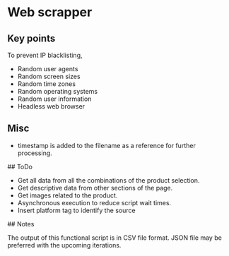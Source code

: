 # Web scrapper


## Key points

To prevent IP blacklisting,

* Random user agents
* Random screen sizes
* Random time zones
* Random operating systems
* Random user information
* Headless web browser


## Misc

* timestamp is added to the filename as a reference for further processing.


## ToDo

* Get all data from all the combinations of the product selection.
* Get descriptive data from other sections of the page.
* Get images related to the product.
* Asynchronous execution to reduce script wait times.
* Insert platform tag to identify the source


## Notes

The output of this functional script is in CSV file format. JSON file may be preferred with the upcoming iterations.
